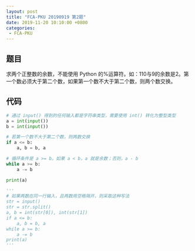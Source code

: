 ```yaml
---
layout: post
title: "FCA-PKU 20190919 第2题"
date: 2019-11-20 10:10:00 +0800
categories: 
 - FCA-PKU
---
```


## 题目

求两个正整数的余数，不能使用 Python 的%运算符。如：110与9的余数是2。第一个数必须大于第二个数，如果第一个数不大于第二个数，则两个数交换。

<!-- more -->

## 代码

```python
# 通过 input() 得到的任何输入都是字符串类型，需要使用 int() 转化为整型类型
a = int(input())
b = int(input())

# 若第一个数不大于第二个数，则两数交换
if a <= b:
    a, b = b, a

# 循环条件是 a >= b。如果 a < b，a 就是余数；否则，a - b
while a >= b:
    a -= b

print(a)

'''
# 如果两数在同一行输入，且两数用空格隔开，则采取这种写法
str = input()
str = str.split()
a, b = int(str[0]), int(str[1])
if a <= b:
    a, b = b, a
while a >= b:
    a -= b
print(a)
'''
```